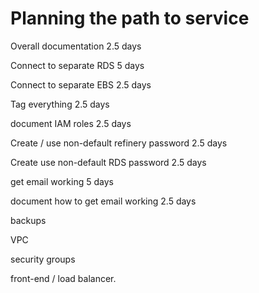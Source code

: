 # Planning the path to service

Overall documentation
    2.5 days

Connect to separate RDS
    5 days

Connect to separate EBS
    2.5 days

Tag everything
    2.5 days

document IAM roles
    2.5 days

Create / use non-default refinery password
    2.5 days

Create use non-default RDS password
    2.5 days

get email working
    5 days

document how to get email working
    2.5 days

backups


VPC

security groups

front-end / load balancer.
